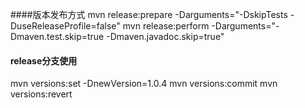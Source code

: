 

####版本发布方式
mvn release:prepare -Darguments="-DskipTests -DuseReleaseProfile=false"
mvn release:perform -Darguments="-Dmaven.test.skip=true -Dmaven.javadoc.skip=true"

#### release分支使用
mvn versions:set -DnewVersion=1.0.4
mvn versions:commit
mvn versions:revert